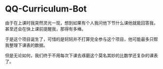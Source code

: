 # QQ-Curriculum-Bot
由于在上课时我突然灵光一现，想到如果有个人我问他下节什么课他就能回答我，甚至还会在快上课前提醒我，那得有多棒。

于是这个项目诞生了，可惜的是轲轲并不打算完全参与这个项目，他可能最多只帮我整理下课表的数据。

但是无论如何，我们终于不用每次下课去琢磨这个莫名其妙的比数学还复杂的课表了。

